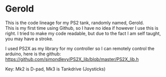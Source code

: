 # Gerold
This is the code lineage for my PS2 tank, randomly named, Gerold.  
This is my first time using Github, so I have no idea if however I use this is right.
I tried to make my code readable, but due to the fact I am self taught, you may have a stroke.

I used PS2X as my library for my controller so I can remotely control the arduino, here is the github:
https://github.com/simondlevy/PS2X_lib/blob/master/PS2X_lib.h

Key:
  Mk2 is D-pad,
  Mk3 is Tankdrive (Joysticks)
  
